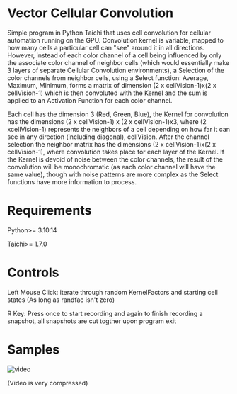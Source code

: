 # Vector Cellular Convolution 
Simple program in Python Taichi that uses cell convolution for cellular automation running on the GPU. Convolution kernel is variable, mapped to how many cells a particular cell can "see" around it in all directions. However, instead of each color channel of a cell being influenced by only the associate color channel of neighbor cells (which would essentially make 3 layers of separate Cellular Convolution environments), a Selection of the color channels from neighbor cells, using a Select function: Average, Maximum, Minimum, forms a matrix of dimension (2 x cellVision-1)x(2 x cellVision-1) which is then convoluted with the Kernel and the sum is applied to an Activation Function for each color channel.

Each cell has the dimension 3 (Red, Green, Blue), the Kernel for convolution has the dimensions (2 x cellVision-1) x (2 x cellVision-1)x3, where (2 xcellVision-1) represents the neighbors of a cell depending on how far it can see in any direction (including diagonal), cellVision. After the channel selection the neighbor matrix has the dimensions (2 x cellVision-1)x(2 x cellVision-1), where convolution takes place for each layer of the Kernel. If the Kernel is devoid of noise between the color channels, the result of the convolution will be monochromatic (as each color channel will have the same value), though with noise patterns are more complex as the Select functions have more information to process.

# Requirements
Python>= 3.10.14

Taichi>= 1.7.0

# Controls
Left Mouse Click: iterate through random KernelFactors and starting cell states (As long as randfac isn't zero)

R Key: Press once to start recording and again to finish recording a snapshot, all snapshots are cut togther upon program exit

# Samples
![video](https://github.com/Xyzonox/VectorCellularConvolution/assets/85287832/2d91deb9-1ea8-4367-b2ec-ef1689393628)

(Video is very compressed) 

